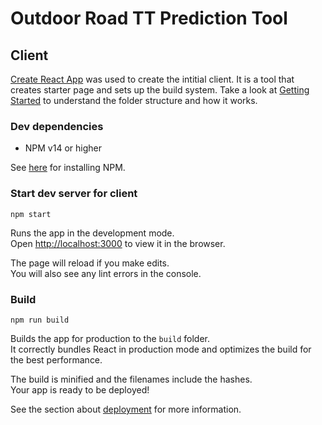 # Outdoor Road TT Prediction Tool

## Client

[Create React App](https://create-react-app.dev/) was used to create the intitial client. It is a tool that creates starter page and sets up the build system. Take a look at [Getting Started](https://create-react-app.dev/docs/getting-started) to understand the folder structure and how it works.

### Dev dependencies
- NPM v14 or higher

See [here](https://docs.npmjs.com/downloading-and-installing-node-js-and-npm) for installing NPM.

### Start dev server for client
`npm start`

Runs the app in the development mode.\
Open [http://localhost:3000](http://localhost:3000) to view it in the browser.

The page will reload if you make edits.\
You will also see any lint errors in the console.

### Build
`npm run build`

Builds the app for production to the `build` folder.\
It correctly bundles React in production mode and optimizes the build for the best performance.

The build is minified and the filenames include the hashes.\
Your app is ready to be deployed!

See the section about [deployment](https://facebook.github.io/create-react-app/docs/deployment) for more information.